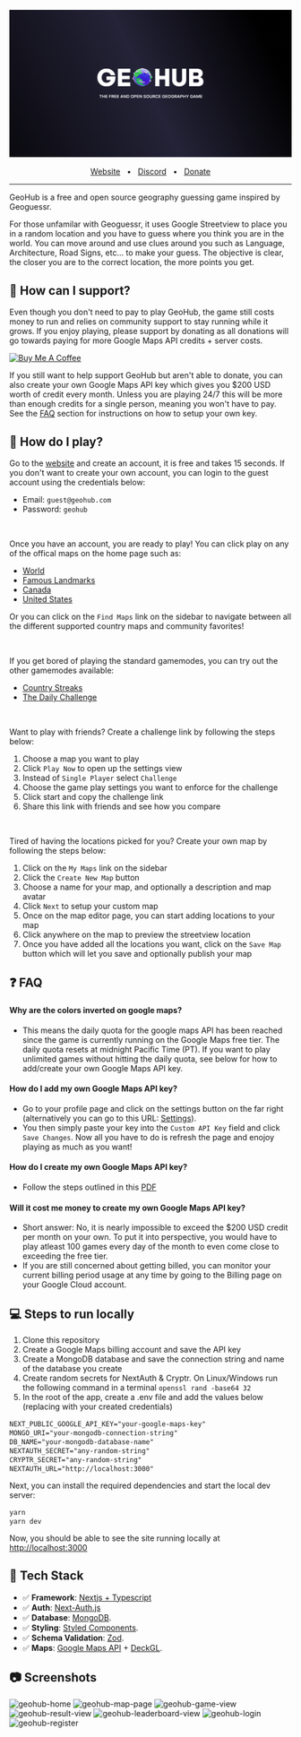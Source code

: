 <!-- markdownlint-disable-next-line -->
<p align="center">
  <a href="https://www.geohub.gg"><img src="public/og-image.png" alt="GeoHub logo"></a>
</p>

<div align="center">
  <a href="https://www.geohub.gg">Website</a>
  <span>&nbsp;&nbsp;•&nbsp;&nbsp;</span>
  <a href="https://discord.gg/9qdXWqgbrH">Discord</a>
  <span>&nbsp;&nbsp;•&nbsp;&nbsp;</span>
  <a href="https://www.buymeacoffee.com/geohubgame">Donate</a>
  <hr />
</div>

GeoHub is a free and open source geography guessing game inspired by Geoguessr.

For those unfamilar with Geoguessr, it uses Google Streetview to place you in a random location and you have to guess where you think you are in the world. You can move around and use clues around you such as Language, Architecture, Road Signs, etc... to make your guess. The objective is clear, the closer you are to the correct location, the more points you get.

## 💜 How can I support?

Even though you don't need to pay to play GeoHub, the game still costs money to run and relies on community support to stay running while it grows. If you enjoy playing, please support by donating as all donations will go towards paying for more Google Maps API credits + server costs.

<a href="https://www.buymeacoffee.com/geohubgame"><img src="https://cdn.buymeacoffee.com/buttons/v2/default-yellow.png" alt="Buy Me A Coffee" height="42" width="170"></a>

If you still want to help support GeoHub but aren't able to donate, you can also create your own Google Maps API key which gives you $200 USD worth of credit every month. Unless you are playing 24/7 this will be more than enough credits for a single person, meaning you won't have to pay. See the [FAQ](#faq) section for instructions on how to setup your own key.

## 🎉 How do I play?

Go to the [website](https://www.geohub.gg) and create an account, it is free and takes 15 seconds. If you don't want to create your own account, you can login to the guest account using the credentials below:

- Email: `guest@geohub.com`
- Password: `geohub`

<br />

Once you have an account, you are ready to play! You can click play on any of the offical maps on the home page such as:

- [World](https://www.geohub.gg/map/6185df7a7b54baf63473a53e)
- [Famous Landmarks](https://www.geohub.gg/map/6185dfd47b54baf63473a540)
- [Canada](https://www.geohub.gg/map/6185dff27b54baf63473a541)
- [United States](https://www.geohub.gg/map/6185e0077b54baf63473a542)

Or you can click on the `Find Maps` link on the sidebar to navigate between all the different supported country maps and community favorites!

<br />

If you get bored of playing the standard gamemodes, you can try out the other gamemodes available:

- [Country Streaks](https://www.geohub.gg/streaks)
- [The Daily Challenge](https://www.geohub.gg/daily-challenge)

<br />

Want to play with friends? Create a challenge link by following the steps below:

1. Choose a map you want to play
2. Click `Play Now` to open up the settings view
3. Instead of `Single Player` select `Challenge`
4. Choose the game play settings you want to enforce for the challenge
5. Click start and copy the challenge link
6. Share this link with friends and see how you compare

<br />

Tired of having the locations picked for you? Create your own map by following the steps below:

1. Click on the `My Maps` link on the sidebar
2. Click the `Create New Map` button
3. Choose a name for your map, and optionally a description and map avatar
4. Click `Next` to setup your custom map
5. Once on the map editor page, you can start adding locations to your map
6. Click anywhere on the map to preview the streetview location
7. Once you have added all the locations you want, click on the `Save Map` button which will let you save and optionally publish your map

## ❓ FAQ

#### Why are the colors inverted on google maps?

- This means the daily quota for the google maps API has been reached since the game is currently running on the Google Maps free tier. The daily quota resets at midnight Pacific Time (PT). If you want to play unlimited games without hitting the daily quota, see below for how to add/create your own Google Maps API key.

#### How do I add my own Google Maps API key?

- Go to your profile page and click on the settings button on the far right (alternatively you can go to this URL: [Settings](https://www.geohub.gg/user/settings)).
- You then simply paste your key into the `Custom API Key` field and click `Save Changes`. Now all you have to do is refresh the page and enojoy playing as much as you want!

#### How do I create my own Google Maps API key?

- Follow the steps outlined in this [PDF](https://www.geohub.gg/custom-key-instructions.pdf)

#### Will it cost me money to create my own Google Maps API key?

- Short answer: No, it is nearly impossible to exceed the $200 USD credit per month on your own. To put it into perspective, you would have to play atleast 100 games every day of the month to even come close to exceeding the free tier.
- If you are still concerned about getting billed, you can monitor your current billing period usage at any time by going to the Billing page on your Google Cloud account.

## 💻 Steps to run locally

1. Clone this repository
2. Create a Google Maps billing account and save the API key
3. Create a MongoDB database and save the connection string and name of the database you create
4. Create random secrets for NextAuth & Cryptr. On Linux/Windows run the following command in a terminal `openssl rand -base64 32`
5. In the root of the app, create a .env file and add the values below (replacing with your created credentials)

```
NEXT_PUBLIC_GOOGLE_API_KEY="your-google-maps-key"
MONGO_URI="your-mongodb-connection-string"
DB_NAME="your-mongodb-database-name"
NEXTAUTH_SECRET="any-random-string"
CRYPTR_SECRET="any-random-string"
NEXTAUTH_URL="http://localhost:3000"
```

Next, you can install the required dependencies and start the local dev server:

```
yarn
yarn dev
```

Now, you should be able to see the site running locally at [http://localhost:3000](http://localhost:3000)

## 🚀 Tech Stack

- ✅ **Framework**: [Nextjs + Typescript](https://nextjs.org)
- ✅ **Auth**: [Next-Auth.js](https://next-auth.js.org)
- ✅ **Database**: [MongoDB](https://www.mongodb.com).
- ✅ **Styling**: [Styled Components](https://styled-components.com).
- ✅ **Schema Validation**: [Zod](https://github.com/colinhacks/zod).
- ✅ **Maps**: [Google Maps API](https://developers.google.com/maps) + [DeckGL](https://deck.gl).

## 📷 Screenshots

![geohub-home](https://github.com/benlikescode/geohub/assets/63207900/f055667d-10e3-4b22-8a01-9aeb3fa86716)
![geohub-map-page](https://github.com/benlikescode/geohub/assets/63207900/51c88624-f82b-4b03-a9eb-326966460f4c)
![geohub-game-view](https://github.com/benlikescode/geohub/assets/63207900/701ae09b-1a54-4c71-91fe-3131a738dcf8)
![geohub-result-view](https://github.com/benlikescode/geohub/assets/63207900/736ccaa9-c165-4553-ad16-64b64adaa9f3)
![geohub-leaderboard-view](https://github.com/benlikescode/geohub/assets/63207900/b0daa1f3-9734-496b-b34d-a68fec7f07c4)
![geohub-login](https://github.com/benlikescode/geohub/assets/63207900/b70d1509-7e5e-4975-a177-08770c61cab1)
![geohub-register](https://github.com/benlikescode/geohub/assets/63207900/bb838e05-99fc-4c87-9649-60908d6448fb)
